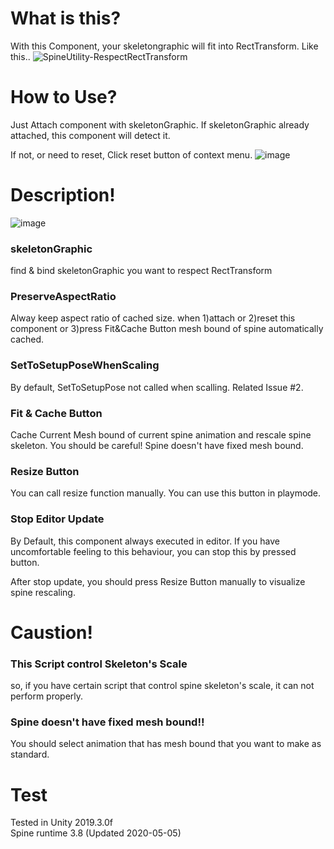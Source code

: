 # What is this?
With this Component, your skeletongraphic will fit into RectTransform.
Like this..
![SpineUtility-RespectRectTransform](https://user-images.githubusercontent.com/14087406/81152100-97b3fb80-8fbc-11ea-8358-7d4827965724.gif)


# How to Use?
Just Attach component with skeletonGraphic.
If skeletonGraphic already attached, this component will detect it.

If not, or need to reset, Click reset button of context menu.
![image](https://user-images.githubusercontent.com/14087406/88248419-1bd47000-ccdc-11ea-89d5-52ca5847d138.png) 


# Description!
![image](https://user-images.githubusercontent.com/14087406/88248452-3a3a6b80-ccdc-11ea-97a7-7deb6e9e206b.png) 

### skeletonGraphic 
find & bind skeletonGraphic you want to respect RectTransform

### PreserveAspectRatio
Alway keep aspect ratio of cached size.
when 1)attach or 2)reset this component or 3)press Fit&Cache Button mesh bound of spine automatically cached.

### SetToSetupPoseWhenScaling
By default, SetToSetupPose not called when scalling.
Related Issue #2.

### Fit & Cache Button
Cache Current Mesh bound of current spine animation and rescale spine skeleton.
You should be careful! Spine doesn't have fixed mesh bound.

### Resize Button
You can call resize function manually. You can use this button in playmode.

### Stop Editor Update
By Default, this component always executed in editor. If you have uncomfortable feeling to this behaviour, you can stop
this by pressed button.

After stop update, you should press Resize Button manually to visualize spine rescaling.

# Caustion!
### This Script control Skeleton's Scale
so, if you have certain script that control spine skeleton's scale, it can not perform properly.

### Spine doesn't have fixed mesh bound!!
You should select animation that has mesh bound that you want to make as standard.

# Test
Tested in Unity 2019.3.0f  
Spine runtime 3.8 (Updated 2020-05-05)
